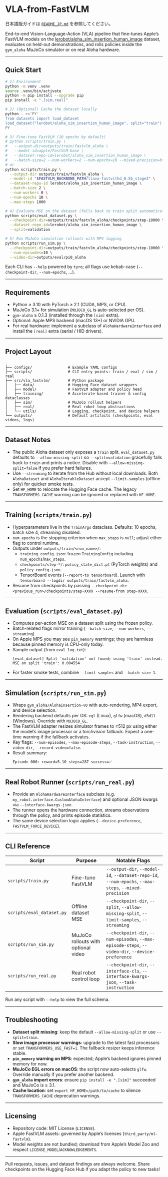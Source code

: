# VLA-from-FastVLM

日本語版ガイドは [`README_JP.md`](README_JP.md) を参照してください。

End-to-end Vision-Language-Action (VLA) pipeline that fine-tunes Apple’s FastVLM models on the [lerobot/aloha_sim_insertion_human_image](https://huggingface.co/datasets/lerobot/aloha_sim_insertion_human_image) dataset, evaluates on held-out demonstrations, and rolls policies inside the `gym_aloha` MuJoCo simulator or on real Aloha hardware.

---

## Quick Start

```bash
# 1) Environment
python -m venv .venv
source .venv/bin/activate
python -m pip install --upgrade pip
pip install -e ".[sim,real]"

# 2) (Optional) Cache the dataset locally
python - <<'PY'
from datasets import load_dataset
load_dataset("lerobot/aloha_sim_insertion_human_image", split="train")
PY

# 3) Fine-tune FastVLM (10 epochs by default)
# python scripts/train.py \
#   --output-dir=outputs/train/fastvlm_aloha \
#   --model-id=apple/FastVLM-base \
#   --dataset-repo-id=lerobot/aloha_sim_insertion_human_image \
#   --batch-size=2 --num-workers=2 --num-epochs=10 --mixed-precision=bf16
# or
python scripts/train.py \
  --output-dir outputs/train/fastvlm_aloha \
  --model-id "$FASTVLM_BACKBONE_PATH/llava-fastvithd_0.5b_stage3" \
  --dataset-repo-id lerobot/aloha_sim_insertion_human_image \
  --batch-size 2 \
  --num-workers 0 \
  --num-epochs 10 \
  --max-steps 1000

# 4) Evaluate MSE on the dataset (falls back to train split automatically)
python scripts/eval_dataset.py \
  --checkpoint-dir=outputs/train/fastvlm_aloha/checkpoints/step-10000 \
  --dataset-repo-id=lerobot/aloha_sim_insertion_human_image \
  --split=validation

# 5) Run MuJoCo simulation rollouts with MP4 logging
python scripts/run_sim.py \
  --checkpoint-dir=outputs/train/fastvlm_aloha/checkpoints/step-10000 \
  --num-episodes=10 \
  --video-dir=outputs/eval/pi0_aloha
```

Each CLI has `--help` powered by `tyro`; all flags use kebab-case (`--checkpoint-dir`, `--num-epochs`, …).

---

## Requirements

- Python ≥ 3.10 with PyTorch ≥ 2.1 (CUDA, MPS, or CPU).
- MuJoCo 3.1+ for simulation (`MUJOCO_GL` is auto-selected per OS).
- `gym-aloha` ≥ 0.1.3 (installed through the `[sim]` extra).
- Optional: Apple MPS backend (macOS 13+) or NVIDIA GPU.
- For real hardware: implement a subclass of `AlohaHardwareInterface` and install the `[real]` extra (serial / HID drivers).

---

## Project Layout

```
.
├── configs/                # Example YAML configs
├── scripts/                # CLI entry points: train / eval / sim / real
├── src/vla_fastvlm/        # Python package
│   ├── data/               # Hugging Face dataset wrappers
│   ├── model/              # FastVLM adapter and policy head
│   ├── training/           # Accelerate-based trainer & config dataclasses
│   ├── sim/                # MuJoCo rollout helpers
│   ├── real/               # Real robot loop abstractions
│   └── utils/              # Logging, checkpoint, and device helpers
└── outputs/                # Default artifacts (checkpoints, eval videos, logs)
```

---

## Dataset Notes

- The public Aloha dataset only exposes a `train` split. `eval_dataset.py` defaults to `--allow-missing-split` so `--split=validation` gracefully falls back to `train` and prints a notice. Disable with `--allow-missing-split=false` if you prefer hard failures.
- Use `--streaming` to iterate from the Hub without local downloads. Both `AlohaDataset` and `AlohaIterableDataset` accept `--limit-samples` (offline only) for quicker smoke tests.
- Set `HF_HOME` to relocate the Hugging Face cache. The legacy `TRANSFORMERS_CACHE` warning can be ignored or replaced with `HF_HOME`.

---

## Training (`scripts/train.py`)

- Hyperparameters live in the `TrainArgs` dataclass. Defaults: 10 epochs, batch size 4, streaming disabled.
- `num_epochs` is the stopping criterion when `max_steps` is `null`; adjust either flag to control runtime.
- Outputs under `outputs/train/<run_name>/`:
  - `training_config.json`: frozen `TrainingConfig` including `num_epochs`/`max_steps`.
  - `checkpoints/step-*/`: `policy_state_dict.pt` (PyTorch weights) and `policy_config.json`.
  - TensorBoard events (`--report-to tensorboard`). Launch with `tensorboard --logdir outputs/train/fastvlm_aloha`.
- Resume from checkpoints by passing `--checkpoint-dir <previous_run>/checkpoints/step-XXXX --resume-from step-XXXX`.

---

## Evaluation (`scripts/eval_dataset.py`)

- Computes per-action MSE on a dataset split using the frozen policy.
- Batch-related flags mirror training (`--batch-size`, `--num-workers`, `--streaming`).
- On Apple MPS you may see `pin_memory` warnings; they are harmless because pinned memory is CPU-only today.
- Sample output (from `eval_log.txt`):
  ```
  [eval_dataset] Split 'validation' not found; using 'train' instead.
  MSE on split 'train': 0.004554
  ```
- For faster smoke tests, combine `--limit-samples` and `--batch-size 1`.

---

## Simulation (`scripts/run_sim.py`)

- Wraps `gym_aloha/AlohaInsertion-v0` with auto-rendering, MP4 export, and device selection.
- Rendering backend defaults per OS: `egl` (Linux), `glfw` (macOS), `d3d11` (Windows). Override with `MUJOCO_GL`.
- The FastVLM adapter resizes simulator frames to ≥512 px using either the model’s image processor or a torchvision fallback. Expect a one-time warning if the fallback activates.
- Key flags: `--num-episodes`, `--max-episode-steps`, `--task-instruction`, `--video-dir`, `--record-video=false`.
- Result summary:
  ```
  Episode 000: reward=5.10 steps=287 success=✅
  ```

---

## Real Robot Runner (`scripts/run_real.py`)

- Provide an `AlohaHardwareInterface` subclass (e.g. `my_robot.interface.CustomAlohaInterface`) and optional JSON kwargs via `--interface-kwargs-json`.
- The runner opens the hardware connection, streams observations through the policy, and prints episode statistics.
- The same device selection logic applies (`--device-preference`, `FASTVLM_FORCE_DEVICE`).

---

## CLI Reference

| Script | Purpose | Notable Flags |
| ------ | ------- | ------------- |
| `scripts/train.py` | Fine-tune FastVLM | `--output-dir`, `--model-id`, `--dataset-repo-id`, `--num-epochs`, `--max-steps`, `--mixed-precision` |
| `scripts/eval_dataset.py` | Offline dataset MSE | `--checkpoint-dir`, `--split`, `--allow-missing-split`, `--limit-samples`, `--streaming` |
| `scripts/run_sim.py` | MuJoCo rollouts with optional video | `--checkpoint-dir`, `--num-episodes`, `--max-episode-steps`, `--video-dir`, `--device-preference` |
| `scripts/run_real.py` | Real robot control loop | `--checkpoint-dir`, `--interface-cls`, `--interface-kwargs-json`, `--task-instruction` |

Run any script with `--help` to view the full schema.

---

## Troubleshooting

- **Dataset split missing**: keep the default `--allow-missing-split` or use `--split=train`.
- **Slow image processor warnings**: upgrade to the latest fast processors or set `TRANSFORMERS_USE_FAST=1`. The fallback resizer keeps inference stable.
- **`pin_memory` warning on MPS**: expected; Apple’s backend ignores pinned memory for now.
- **MuJoCo EGL errors on macOS**: the script now auto-selects `glfw`. Override manually if you prefer another backend.
- **`gym_aloha` import errors**: ensure `pip install -e ".[sim]"` succeeded and MuJoCo is ≥ 3.1.
- **Cache location**: set `export HF_HOME=/path/to/cache` to silence `TRANSFORMERS_CACHE` deprecation warnings.

---

## Licensing

- Repository code: MIT License (`LICENSE`).
- Apple FastVLM assets: governed by Apple’s licenses (`third_party/ml-fastvlm`).
- Model weights are not bundled; download from Apple’s Model Zoo and respect `LICENSE_MODEL`/`ACKNOWLEDGEMENTS`.

---

Pull requests, issues, and dataset findings are always welcome. Share checkpoints on the Hugging Face Hub if you adapt the policy to new tasks!
